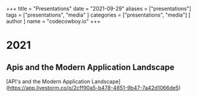 +++
title = "Presentations"
date = "2021-09-29"
aliases = ["presentations"]
tags = ["presentations", "media" ]
categories = ["presentations", "media"]
[ author ]
  name = "codecowboy.io"
+++

# 2021

##  Apis and the Modern Application Landscape

[API's and the Modern Application Landscape] (https://app.livestorm.co/p/2cff90a5-b478-4851-9b47-7a42d1066de5)
